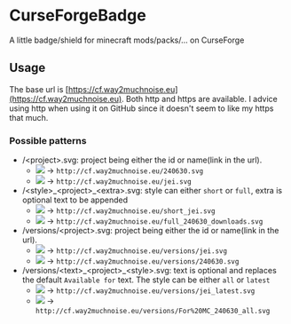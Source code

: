 # CurseForgeBadge
A little badge/shield for minecraft mods/packs/... on CurseForge

## Usage
The base url is [https://cf.way2muchnoise.eu](https://cf.way2muchnoise.eu). Both http and https are available. I advice using http when using it on GitHub since it doesn't seem to like my https that much.  

### Possible patterns

* /\<project>.svg: project being either the id or name(link in the url).
    * [![](http://cf.way2muchnoise.eu/240630.svg)](https://minecraft.curseforge.com/projects/just-enough-resources-jer) -> `http://cf.way2muchnoise.eu/240630.svg`
    * [![](http://cf.way2muchnoise.eu/jei.svg)](https://minecraft.curseforge.com/projects/jei) -> `http://cf.way2muchnoise.eu/jei.svg`
* /\<style>\_\<project>_\<extra>.svg: style can either `short` or `full`, extra is optional text to be appended
    * [![](http://cf.way2muchnoise.eu/short_jei.svg)](https://minecraft.curseforge.com/projects/jei) -> `http://cf.way2muchnoise.eu/short_jei.svg`
    * [![](http://cf.way2muchnoise.eu/full_240630_downloads.svg)](https://minecraft.curseforge.com/projects/just-enough-resources-jer) -> `http://cf.way2muchnoise.eu/full_240630_downloads.svg`
* /versions/\<project>.svg: project being either the id or name(link in the url).
    * [![](http://cf.way2muchnoise.eu/versions/jei.svg)](https://minecraft.curseforge.com/projects/jei) -> `http://cf.way2muchnoise.eu/versions/jei.svg`
    * [![](http://cf.way2muchnoise.eu/versions/240630.svg)](https://minecraft.curseforge.com/projects/just-enough-resources-jer) -> `http://cf.way2muchnoise.eu/versions/240630.svg`
* /versions/\<text>\_\<project>\_\<style>.svg: text is optional and replaces the default `Available for` text. The style can be either `all` or `latest`
    * [![](http://cf.way2muchnoise.eu/versions/jei_latest.svg)](https://minecraft.curseforge.com/projects/jei) -> `http://cf.way2muchnoise.eu/versions/jei_latest.svg`
    * [![](http://cf.way2muchnoise.eu/versions/For%20MC_240630_all.svg)](https://minecraft.curseforge.com/projects/just-enough-resources-jer) -> `http://cf.way2muchnoise.eu/versions/For%20MC_240630_all.svg`
